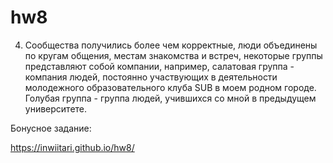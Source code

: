 # hw8


4. Сообщества получились более чем корректные, люди объединены по кругам общения, местам знакомства и встреч, некоторые группы представляют собой компании, например, салатовая группа - компания людей, постоянно участвующих в деятельности молодежного образовательного клуба SUB в моем родном городе. Голубая группа - группа людей, учившихся со мной в предыдущем университете. 





Бонусное задание:

https://inwiitari.github.io/hw8/
